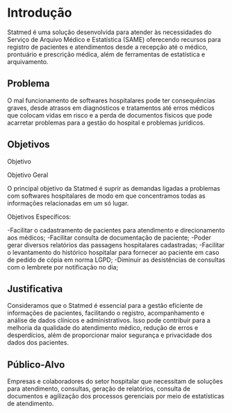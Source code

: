 # Introdução

Statmed é uma solução desenvolvida para atender às necessidades do Serviço de Arquivo Médico e Estatística (SAME) oferecendo recursos para registro de pacientes e atendimentos desde a recepção até o médico, prontuário e prescrição médica, além de ferramentas de estatística e arquivamento.

## Problema

O mal funcionamento de softwares hospitalares pode ter consequências graves, desde atrasos em diagnósticos e tratamentos até erros médicos que colocam vidas em risco e a perda de documentos físicos que pode acarretar problemas para a gestão do hospital e problemas jurídicos.

## Objetivos

Objetivo 

Objetivo Geral 

O principal objetivo da Statmed é suprir as demandas ligadas a problemas com softwares hospitalares de modo em que concentramos todas as informações relacionadas em um só lugar.

Objetivos Específicos:

-Facilitar o cadastramento de pacientes para atendimento e direcionamento aos médicos;
-Facilitar consulta de documentação de paciente;
-Poder gerar diversos relatórios das passagens hospitalares cadastradas;
-Facilitar o levantamento do histórico hospitalar para fornecer ao paciente em caso de pedido de cópia em norma LGPD;
-Diminuir as desistências de consultas com o lembrete por notificação no dia;

## Justificativa

Consideramos que o Statmed é essencial para a gestão eficiente de informações de pacientes, facilitando o registro, acompanhamento e análise de dados clínicos e administrativos. Isso pode contribuir para a melhoria da qualidade do atendimento médico, redução de erros e desperdícios, além de proporcionar maior segurança e privacidade dos dados dos pacientes.

## Público-Alvo

Empresas e colaboradores do setor hospitalar que necessitam de soluções para atendimento, consultas, geração de relatórios, consulta de documentos e agilização dos processos gerenciais por meio de estatísticas de atendimento.
